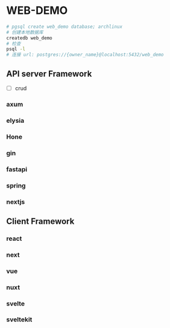 # WEB-DEMO
```bash
# pgsql create web_demo database; archlinux
# 创建本地数据库
createdb web_demo
# 检查
psql -l
# 连接 url: postgres://{owner_name}@localhost:5432/web_demo
```

## API server Framework

- [ ] crud

### axum

### elysia

### Hone

### gin

### fastapi

### spring

### nextjs

## Client Framework

### react

### next

### vue

### nuxt

### svelte

### sveltekit
